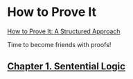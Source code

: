 # How to Prove It

[How to Prove It: A Structured Approach](https://www.amazon.com/How-Prove-Structured-Daniel-Velleman-ebook/dp/B07TBM9LW6/ref=tmm_kin_swatch_0)

Time to become friends with proofs!

## [Chapter 1. Sentential Logic](./1_SENTENTIAL_LOGIC.md)
